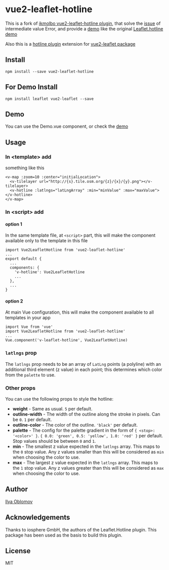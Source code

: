 # vue2-leaflet-hotline

This is a fork of [ikmolbo vue2-leaflet-hotline plugin](https://github.com/ikmolbo/vue2-leaflet-hotline),
that solve the [issue](https://github.com/ikmolbo/vue2-leaflet-hotline/issues/1) of intermediate value Error,
and provide a [demo](https://codesandbox.io/s/vue2-leaflet-hotline-demo-smgy0?file=/src/App.vue) like the original [Leaflet.hotline](https://github.com/iosphere/Leaflet.hotline) 
[demo](https://iosphere.github.io/Leaflet.hotline/demo/)

Also this is a [hotline plugin](https://github.com/iosphere/Leaflet.hotline) extension for [vue2-leaflet package](https://github.com/KoRiGaN/Vue2Leaflet)

## Install

    npm install --save vue2-leaflet-hotline

## For Demo Install

    npm install leaflet vue2-leaflet --save

## Demo
You can use the Demo.vue component, or check the [demo](https://codesandbox.io/s/vue2-leaflet-hotline-demo-smgy0?file=/src/App.vue)
     
## Usage

### In &lt;template&gt; add

something like this

    <v-map :zoom=10 :center="initialLocation">
      <v-tilelayer url="http://{s}.tile.osm.org/{z}/{x}/{y}.png"></v-tilelayer>
      <v-hotline :latlngs="latLngArray" :min="minValue" :max="maxValue"></v-hotline>
    </v-map>

### In &lt;script&gt; add

#### option 1

In the same template file, at `<script>` part, this will make the component available only to the template in this file

    import Vue2LeafletHotline from 'vue2-leaflet-hotline'
    ...
    export default {
      ...
      components: {
        'v-hotline': Vue2LeafletHotline
        ...
      },
      ...
    }

#### option 2

At main Vue configuration, this will make the component available to all templates in your app

    import Vue from 'vue'
    import Vue2LeafletHotline from 'vue2-leaflet-hotline'
    ...
    Vue.component('v-leaflet-hotline', Vue2LeafletHotline)

### `latlngs` prop

The `latlngs` prop needs to be an array of `LatLng` points (a polyline) with an additional third element (z value) in each point; this determines which color from the `palette` to use.

### Other props

You can use the following props to style the hotline:

- **weight** - Same as usual. `5` per default.
- **outline-width** - The width of the outline along the stroke in pixels. Can be `0`. `1` per default.
- **outline-color** - The color of the outline. `'black'` per default.
- **palette** - The config for the palette gradient in the form of `{ <stop>: '<color>' }`. `{ 0.0: 'green', 0.5: 'yellow', 1.0: 'red' }` per default. Stop values should be between `0` and `1`.
- **min** - The smallest z value expected in the `latlngs` array. This maps to the `0` stop value. Any z values smaller than this will be considered as `min` when choosing the color to use.
- **max** - The largest z value expected in the `latlngs` array. This maps to the `1` stop value. Any z values greater than this will be considered as `max` when choosing the color to use.

## Author

[Ilya Oblomov](https://www.getairbase.com)

## Acknowledgements

Thanks to iosphere GmbH, the authors of the Leaflet.Hotline plugin. This package has been used as the basis to build this plugin.

## License

MIT
